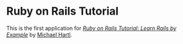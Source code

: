 # Ruby on Rails Tutorial

This is the first application for 
[*Ruby on Rails Tutorial: Learn Rails by Example*](http://railstutorial.org/)
by [Michael Hartl](http://michaelhartl.com/).